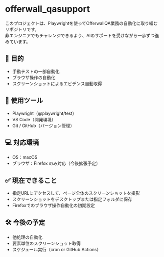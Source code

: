 # offerwall_qasupport
このプロジェクトは、Playwrightを使ってOfferwallQA業務の自動化に取り組むリポジトリです。  
非エンジニアでもチャレンジできるよう、AIのサポートを受けながら一歩ずつ進めています。

## 📌 目的
- 手動テストの一部自動化
- ブラウザ操作の自動化
- スクリーンショットによるエビデンス自動取得

## 🧪 使用ツール
- Playwright（@playwright/test）
- VS Code（開発環境）
- Git / GitHub（バージョン管理）

## 💻 対応環境
- OS：macOS
- ブラウザ：Firefox のみ対応（今後拡張予定）

## ✅ 現在できること

- 指定URLにアクセスして、ページ全体のスクリーンショットを撮影
- スクリーンショットをデスクトップまたは指定フォルダに保存
- Firefoxでのブラウザ操作自動化の初期設定

## 🛠 今後の予定
- 他処理の自動化
- 要素単位のスクリーンショット取得
- スケジュール実行（cron or GitHub Actions）
 
